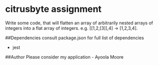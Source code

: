 # citrusbyte assignment
Write some code, that will flatten an array of arbitrarily nested arrays of integers into a flat array of integers. e.g. [[1,2,[3]],4] -> [1,2,3,4]. 


##Dependencies
consult package.json for full list of dependencies
- jest 

##Author 
Please consider my application - Ayoola Moore
